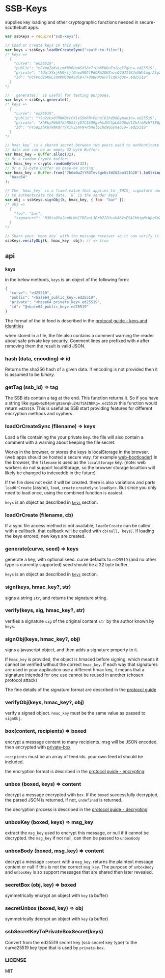 # SSB-Keys

supplies key loading and other cryptographic functions needed in secure-scuttlebutt apps.

```js
var ssbKeys = require("ssb-keys");

// Load or create keys in this way:
var keys = ssbKeys.loadOrCreateSync("<path-to-file>");
/* keys =>
  {
    "curve": "ed25519",
    "public": "cFVodZoKwLcmXbM6UeASdl8+7+Uo8PNOuFnlcqk7qUc=.ed25519",
    "private": "lUqlXYxjkM0/ljtGnwoM0CfP6ORA2DKZnzsQ4dJ1tKJwVWh1mgrAtyZdszpR4BJ2Xz7v5Sjw8064WeVyqTupRw==.ed25519",
    "id": "@cFVodZoKwLcmXbM6UeASdl8+7+Uo8PNOuFnlcqk7qUc=.ed25519"
  }
*/

// `.generate()` is useful for testing purposes.
var keys = ssbKeys.generate();
/* keys =>
  {
    "curve": "ed25519",
    "public": "YSa2zbx07RNKQrrFX1vS5mFN+Pbnul61hd9GGymao1o=.ed25519",
    "private": "XhEkyFWb0TkhRU5t/yDTCI6Q9gwhsJM/SpL02UUwVtZhJrbNvHTtE0pCusVfW9LmYU349ue6XrWF30YbKZqjWg==.ed25519",
    "id": "@YSa2zbx07RNKQrrFX1vS5mFN+Pbnul61hd9GGymao1o=.ed25519"
  }
*/

// hmac_key` is a shared secret between two peers used to authenticate the sent
// data and can be an empty 32-byte Buffer:
var hmac_key = Buffer.alloc(32);
// Or a random Crypto buffer:
var hmac_key = crypto.randomBytes(32);
// Or a 32-byte Buffer as base-64 string:
var hmac_key = Buffer.from("7b6m0wZtYR0TevSgeNstWZUZam3IIG2B").toString(
  "base64"
);

// The `hmac_key` is a fixed value that applies to _THIS_ signature and is used
// to authenticate the data, `k` is the sender keys
var obj = ssbKeys.signObj(k, hmac_key, { foo: "bar" });
/* obj =>
  {
    "foo": "bar",
    "signature": "H39taOYa2emULWa1YDEaoLJBrbZ2GHsuVA6VsE9A1hbtpMcWpqXmZisH+nItx8BQR6JOO58K/uohMJkCrUKABQ==.sig.ed25519"
  }
*/

// Share your `hmac_key` with the message receiver so it can verify it.
ssbKeys.verifyObj(k, hmac_key, obj); // => true
```

## api

### `keys`

in the below methods, `keys` is an object of the following form:

```js
{
  "curve": "ed25519",
  "public": "<base64_public_key>.ed25519",
  "private": "<base64_private_key>.ed25519",
  "id": "@<base64_public_key>.ed25519"
}
```

The format of the id feed is described in the [protocol guide - keys and identities](https://ssbc.github.io/scuttlebutt-protocol-guide/#keys-and-identities)

when stored in a file, the file also contains a comment warning the reader
about safe private key security.
Comment lines are prefixed with `#` after removing them the result is valid JSON.

### hash (data, encoding) => id

Returns the sha256 hash of a given data. If encoding is not provided then it is assumed to be _binary_.

### getTag (ssb_id) => tag

The SSB ids contain a tag at the end. This function returns it.
So if you have a string like `@gaQw6zD4pHrg8zmrqku24zTSAINhRg=.ed25519` this function would return `ed25519`.
This is useful as SSB start providing features for different encryption methods and cyphers.

### loadOrCreateSync (filename) => keys

Load a file containing the your private key. the file will also
contain a comment with a warning about keeping the file secret.

Works in the browser, or stores the keys is localStorage in the browser.
(web apps should be hosted a secure way, for example [web-bootloader](https://github.com/dominictarr/web-bootloader))
In the browser, the `filename` is used as the `localStorage` key.
(note: web workers do not support localStorage, so the browser storage localtion will likely
be changed to indexeddb in the future)

If the file does not exist it will be created. there is also
variations and parts `loadOrCreate` (async), `load`, `create`
`createSync` `loadSync`. But since you only need to load once,
using the combined function is easiest.

`keys` is an object as described in [`keys`](#keys) section.

### loadOrCreate (filename, cb)

If a sync file access method is not available, `loadOrCreate` can be called with a
callback. that callback will be called with `cb(null, keys)`. If loading
the keys errored, new keys are created.

### generate(curve, seed) => keys

generate a key, with optional seed.
curve defaults to `ed25519` (and no other type is currently supported)
seed should be a 32 byte buffer.

`keys` is an object as described in [`keys`](#keys) section.

### sign(keys, hmac_key?, str)

signs a string `str`, and returns the signature string.

### verify(keys, sig, hmac_key?, str)

verifies a signature `sig` of the original content `str` by the author known by `keys`.

### signObj(keys, hmac_key?, obj)

signs a javascript object, and then adds a signature property to it.

If `hmac_key` is provided, the object is hmaced before signing,
which means it cannot be verified without the correct `hmac_key`.
If each way that signatures are used in your application use a different
hmac key, it means that a signature intended for one use cannot be reused in another
(chosen protocol attack)

The fine details of the signature format are described in the [protocol guide](https://ssbc.github.io/scuttlebutt-protocol-guide/#signature)

### verifyObj(keys, hmac_key?, obj)

verify a signed object. `hmac_key` must be the same value as passed to `signObj`.

### box(content, recipients) => boxed

encrypt a message content to many recipients. msg will be JSON encoded, then encrypted
with [private-box](https://github.com/auditdrivencrypto/private-box)

`recipients` must be an array of feed ids. your own feed id should be included.

the encryption format is described in the [protocol guide - encrypting](https://ssbc.github.io/scuttlebutt-protocol-guide/#encrypting)

### unbox (boxed, keys) => content

decrypt a message encrypted with `box`. If the `boxed` successfully decrypted,
the parsed JSON is returned, if not, `undefined` is returned.

the decryption process is described in the [protocol guide - decrypting](https://ssbc.github.io/scuttlebutt-protocol-guide/#decrypting)

### unboxKey (boxed, keys) => msg_key

extract the `msg_key` used to encrypt this message, or null if it cannot be decrypted.
the `msg_key` if not null, can then be passed to `unboxBody`

### unboxBody (boxed, msg_key) => content

decrypt a message `content` with a `msg_key`. returns the plaintext message content or null if
this is not the correct `msg_key`. The purpose of `unboxBody` and `unboxKey` is so support
messages that are shared then later revealed.

### secretBox (obj, key) => boxed

symmetrically encrypt an object with `key` (a buffer)

### secretUnbox (boxed, key) => obj

symmetrically decrypt an object with `key` (a buffer)

### ssbSecretKeyToPrivateBoxSecret(keys)

Convert from the ed25519 secret key (ssb secret key type) to the curve25519 key type that is used by `private-box`.

### LICENSE

MIT
